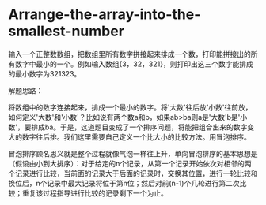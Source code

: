 # Arrange-the-array-into-the-smallest-number
输入一个正整数数组，把数组里所有数字拼接起来排成一个数，打印能拼接出的所有数字中最小的一个。例如输入数组{3，32，321}，则打印出这三个数字能排成的最小数字为321323。

解题思路：

将数组中的数字连接起来，排成一个最小的数字。将'大数'往后放'小数'往前放，如何定义'大数'和'小数'？比如说有两个数a和b，如果ab>ba则a是'大数'b是'小数'，要排成ba。于是，这道题目变成了一个排序问题，将能把组合出来的数字变大的数字往后排。我们这里需要自己定义一个比大小的比较方法。用冒泡排序。

冒泡排序顾名思义就是整个过程就像气泡一样往上升，单向冒泡排序的基本思想是（假设由小到大排序）：对于给定的n个记录，从第一个记录开始依次对相邻的两个记录进行比较，当前面的记录大于后面的记录时，交换其位置，进行一轮比较和换位后，n个记录中最大记录将位于第n位；然后对前(n-1)个几轮进行第二次比较；重复该过程指导进行比较的记录剩下一个为止。
